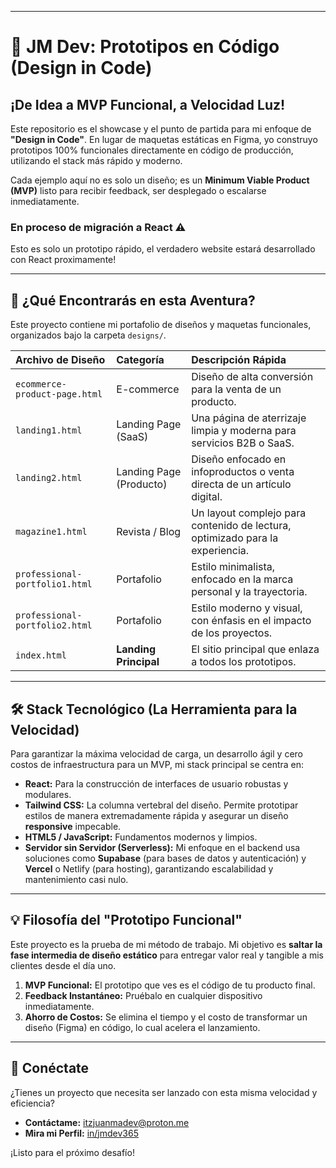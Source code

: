 ***

# 🚀 JM Dev: Prototipos en Código (Design in Code)

## ¡De Idea a MVP Funcional, a Velocidad Luz!

Este repositorio es el showcase y el punto de partida para mi enfoque de **"Design in Code"**. En lugar de maquetas estáticas en Figma, yo construyo prototipos 100% funcionales directamente en código de producción, utilizando el stack más rápido y moderno.

Cada ejemplo aquí no es solo un diseño; es un **Minimum Viable Product (MVP)** listo para recibir feedback, ser desplegado o escalarse inmediatamente.

### En proceso de migración a React ⚠️
Esto es solo un prototipo rápido, el verdadero website estará desarrollado con React proximamente!

---

## 🧭 ¿Qué Encontrarás en esta Aventura?

Este proyecto contiene mi portafolio de diseños y maquetas funcionales, organizados bajo la carpeta `designs/`.

| Archivo de Diseño | Categoría | Descripción Rápida |
| :--- | :--- | :--- |
| `ecommerce-product-page.html` | E-commerce | Diseño de alta conversión para la venta de un producto. |
| `landing1.html` | Landing Page (SaaS) | Una página de aterrizaje limpia y moderna para servicios B2B o SaaS. |
| `landing2.html` | Landing Page (Producto) | Diseño enfocado en infoproductos o venta directa de un artículo digital. |
| `magazine1.html` | Revista / Blog | Un layout complejo para contenido de lectura, optimizado para la experiencia. |
| `professional-portfolio1.html` | Portafolio | Estilo minimalista, enfocado en la marca personal y la trayectoria. |
| `professional-portfolio2.html` | Portafolio | Estilo moderno y visual, con énfasis en el impacto de los proyectos. |
| `index.html` | **Landing Principal** | El sitio principal que enlaza a todos los prototipos. |

---

## 🛠️ Stack Tecnológico (La Herramienta para la Velocidad)

Para garantizar la máxima velocidad de carga, un desarrollo ágil y cero costos de infraestructura para un MVP, mi stack principal se centra en:

* **React:** Para la construcción de interfaces de usuario robustas y modulares.
* **Tailwind CSS:** La columna vertebral del diseño. Permite prototipar estilos de manera extremadamente rápida y asegurar un diseño **responsive** impecable.
* **HTML5 / JavaScript:** Fundamentos modernos y limpios.
* **Servidor sin Servidor (Serverless):** Mi enfoque en el backend usa soluciones como **Supabase** (para bases de datos y autenticación) y **Vercel** o Netlify (para hosting), garantizando escalabilidad y mantenimiento casi nulo.

---

## 💡 Filosofía del "Prototipo Funcional"

Este proyecto es la prueba de mi método de trabajo. Mi objetivo es **saltar la fase intermedia de diseño estático** para entregar valor real y tangible a mis clientes desde el día uno.

1.  **MVP Funcional:** El prototipo que ves es el código de tu producto final.
2.  **Feedback Instantáneo:** Pruébalo en cualquier dispositivo inmediatamente.
3.  **Ahorro de Costos:** Se elimina el tiempo y el costo de transformar un diseño (Figma) en código, lo cual acelera el lanzamiento.

---

## 🤝 Conéctate

¿Tienes un proyecto que necesita ser lanzado con esta misma velocidad y eficiencia?

* **Contáctame:** [itzjuanmadev@proton.me](mailto:itzjuanmadev@proton.me)
* **Mira mi Perfil:** [in/jmdev365](https://www.linkedin.com/in/jmdev365/)

¡Listo para el próximo desafío!